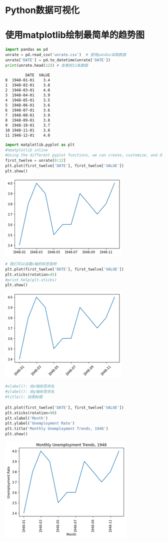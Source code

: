 # Python数据可视化
# 使用matplotlib绘制最简单的趋势图



```python
import pandas as pd
unrate = pd.read_csv('unrate.csv')  # 使用pandas读取数据
unrate['DATE'] = pd.to_datetime(unrate['DATE'])
print(unrate.head(12)) # 查看前12条数据
```

             DATE  VALUE
    0  1948-01-01    3.4
    1  1948-02-01    3.8
    2  1948-03-01    4.0
    3  1948-04-01    3.9
    4  1948-05-01    3.5
    5  1948-06-01    3.6
    6  1948-07-01    3.6
    7  1948-08-01    3.9
    8  1948-09-01    3.8
    9  1948-10-01    3.7
    10 1948-11-01    3.8
    11 1948-12-01    4.0
    


```python
import matplotlib.pyplot as plt
#%matplotlib inline
#Using the different pyplot functions, we can create, customize, and display a plot. For example, we can use 2 functions to :
first_twelve = unrate[0:12]
plt.plot(first_twelve['DATE'], first_twelve['VALUE'])
plt.show()
```


    
![png](img/se_2_0.png)
    



```python
# 我们可以设置x轴的标签旋转
plt.plot(first_twelve['DATE'], first_twelve['VALUE'])
plt.xticks(rotation=45)
#print help(plt.xticks)
plt.show()
```


    
![png](img/se_3_0.png)
    



```python
#xlabel(): 给x轴标签命名
#ylabel(): 给y轴标签命名
#title(): 绘图标题

plt.plot(first_twelve['DATE'], first_twelve['VALUE'])
plt.xticks(rotation=90)
plt.xlabel('Month')
plt.ylabel('Unemployment Rate')
plt.title('Monthly Unemployment Trends, 1948')
plt.show()
```


    
![png](img/se_4_0.png)
    


